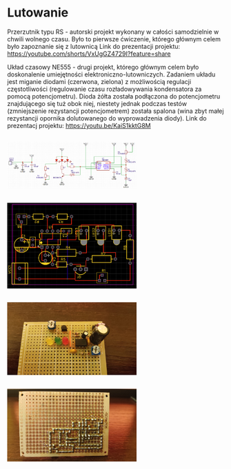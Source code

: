 # Lutowanie

Przerzutnik typu RS - autorski projekt wykonany w całości samodzielnie w chwili wolnego czasu. Było to pierwsze ćwiczenie, którego głównym celem było zapoznanie się z lutownicą
Link do prezentacji projektu: https://youtube.com/shorts/VxUgGZ4729I?feature=share

Układ czasowy NE555 - drugi projekt, którego głównym celem było doskonalenie umiejętności elektroniczno-lutowniczych. Zadaniem układu jest miganie diodami (czerwona, zielona) z możliwością regulacji częstotliwości (regulowanie czasu rozładowywania kondensatora za pomocą potencjometru). Dioda żółta została podłączona do potencjometru znajdującego się tuż obok niej, niestety jednak podczas testów (zmniejszenie rezystancji potencjometrem) została spalona (wina zbyt małej rezystancji opornika dolutowanego do wyprowadzenia diody).
Link do prezentacj projektu: https://youtu.be/KaiS1kktG8M

##

<img
  src="im3.PNG"
  alt="Alt text"
  title="Optional title"
  style="display: inline-block; margin: 0 auto; max-width: 300px">

##

<img
  src="im4.PNG"
  alt="Alt text"
  title="Optional title"
  style="display: inline-block; margin: 100 auto; max-width: 300px">
  ##

<img
  src="im1.jpg"
  alt="Alt text"
  title="Optional title"
  style="display: inline-block; margin: 0 auto; max-width: 300px">
  
  ##

<img
  src="im2.jpg"
  alt="Alt text"
  title="Optional title"
  style="display: inline-block; margin: 0 auto; max-width: 300px">
